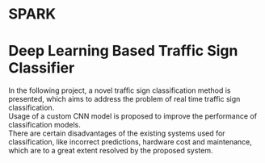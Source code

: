 # SPARK
<h1>Deep Learning Based Traffic Sign Classifier</h1>
  In the following project, a novel traffic sign classification method is presented, which aims to address the problem of real time traffic sign classification.<br> 
  Usage of a custom CNN model is proposed to  improve the performance of classification models.<br>
  There are certain disadvantages of the existing systems used for classification, like incorrect predictions, hardware cost and maintenance, which are to a great extent resolved by the proposed system.
